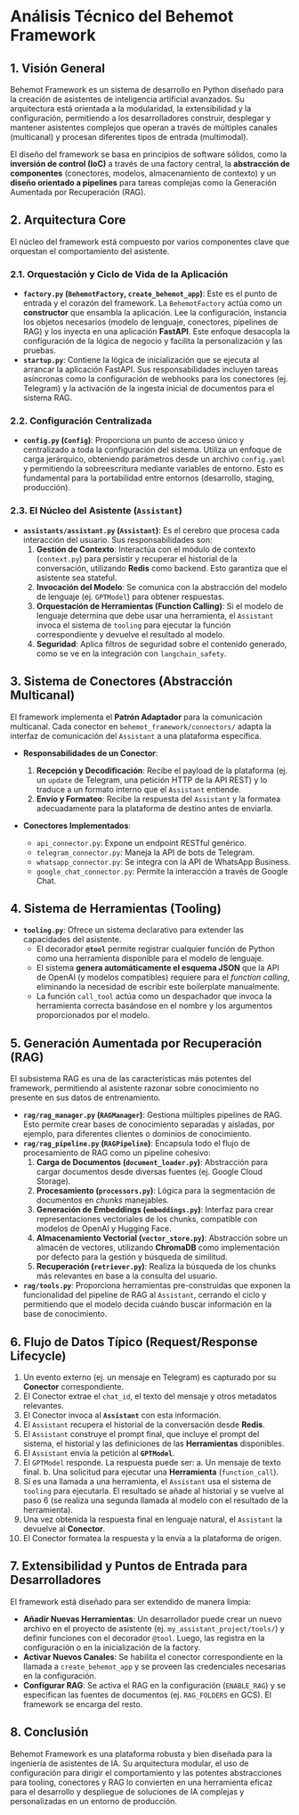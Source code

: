 # Análisis Técnico del Behemot Framework

## 1. Visión General

Behemot Framework es un sistema de desarrollo en Python diseñado para la creación de asistentes de inteligencia artificial avanzados. Su arquitectura está orientada a la modularidad, la extensibilidad y la configuración, permitiendo a los desarrolladores construir, desplegar y mantener asistentes complejos que operan a través de múltiples canales (multicanal) y procesan diferentes tipos de entrada (multimodal).

El diseño del framework se basa en principios de software sólidos, como la **inversión de control (IoC)** a través de una factory central, la **abstracción de componentes** (conectores, modelos, almacenamiento de contexto) y un **diseño orientado a pipelines** para tareas complejas como la Generación Aumentada por Recuperación (RAG).

## 2. Arquitectura Core

El núcleo del framework está compuesto por varios componentes clave que orquestan el comportamiento del asistente.

### 2.1. Orquestación y Ciclo de Vida de la Aplicación

-   **`factory.py` (`BehemotFactory`, `create_behemot_app`)**: Este es el punto de entrada y el corazón del framework. La `BehemotFactory` actúa como un **constructor** que ensambla la aplicación. Lee la configuración, instancia los objetos necesarios (modelo de lenguaje, conectores, pipelines de RAG) y los inyecta en una aplicación **FastAPI**. Este enfoque desacopla la configuración de la lógica de negocio y facilita la personalización y las pruebas.
-   **`startup.py`**: Contiene la lógica de inicialización que se ejecuta al arrancar la aplicación FastAPI. Sus responsabilidades incluyen tareas asíncronas como la configuración de webhooks para los conectores (ej. Telegram) y la activación de la ingesta inicial de documentos para el sistema RAG.

### 2.2. Configuración Centralizada

-   **`config.py` (`Config`)**: Proporciona un punto de acceso único y centralizado a toda la configuración del sistema. Utiliza un enfoque de carga jerárquico, obteniendo parámetros desde un archivo `config.yaml` y permitiendo la sobreescritura mediante variables de entorno. Esto es fundamental para la portabilidad entre entornos (desarrollo, staging, producción).

### 2.3. El Núcleo del Asistente (`Assistant`)

-   **`assistants/assistant.py` (`Assistant`)**: Es el cerebro que procesa cada interacción del usuario. Sus responsabilidades son:
    1.  **Gestión de Contexto**: Interactúa con el módulo de contexto (`context.py`) para persistir y recuperar el historial de la conversación, utilizando **Redis** como backend. Esto garantiza que el asistente sea stateful.
    2.  **Invocación del Modelo**: Se comunica con la abstracción del modelo de lenguaje (ej. `GPTModel`) para obtener respuestas.
    3.  **Orquestación de Herramientas (Function Calling)**: Si el modelo de lenguaje determina que debe usar una herramienta, el `Assistant` invoca el sistema de `tooling` para ejecutar la función correspondiente y devuelve el resultado al modelo.
    4.  **Seguridad**: Aplica filtros de seguridad sobre el contenido generado, como se ve en la integración con `langchain_safety`.

## 3. Sistema de Conectores (Abstracción Multicanal)

El framework implementa el **Patrón Adaptador** para la comunicación multicanal. Cada conector en `behemot_framework/connectors/` adapta la interfaz de comunicación del `Assistant` a una plataforma específica.

-   **Responsabilidades de un Conector**:
    1.  **Recepción y Decodificación**: Recibe el payload de la plataforma (ej. un `update` de Telegram, una petición HTTP de la API REST) y lo traduce a un formato interno que el `Assistant` entiende.
    2.  **Envío y Formateo**: Recibe la respuesta del `Assistant` y la formatea adecuadamente para la plataforma de destino antes de enviarla.

-   **Conectores Implementados**:
    -   `api_connector.py`: Expone un endpoint RESTful genérico.
    -   `telegram_connector.py`: Maneja la API de bots de Telegram.
    -   `whatsapp_connector.py`: Se integra con la API de WhatsApp Business.
    -   `google_chat_connector.py`: Permite la interacción a través de Google Chat.

## 4. Sistema de Herramientas (Tooling)

-   **`tooling.py`**: Ofrece un sistema declarativo para extender las capacidades del asistente.
    -   El decorador **`@tool`** permite registrar cualquier función de Python como una herramienta disponible para el modelo de lenguaje.
    -   El sistema **genera automáticamente el esquema JSON** que la API de OpenAI (y modelos compatibles) requiere para el *function calling*, eliminando la necesidad de escribir este boilerplate manualmente.
    -   La función `call_tool` actúa como un despachador que invoca la herramienta correcta basándose en el nombre y los argumentos proporcionados por el modelo.

## 5. Generación Aumentada por Recuperación (RAG)

El subsistema RAG es una de las características más potentes del framework, permitiendo al asistente razonar sobre conocimiento no presente en sus datos de entrenamiento.

-   **`rag/rag_manager.py` (`RAGManager`)**: Gestiona múltiples pipelines de RAG. Esto permite crear bases de conocimiento separadas y aisladas, por ejemplo, para diferentes clientes o dominios de conocimiento.
-   **`rag/rag_pipeline.py` (`RAGPipeline`)**: Encapsula todo el flujo de procesamiento de RAG como un pipeline cohesivo:
    1.  **Carga de Documentos (`document_loader.py`)**: Abstracción para cargar documentos desde diversas fuentes (ej. Google Cloud Storage).
    2.  **Procesamiento (`processors.py`)**: Lógica para la segmentación de documentos en *chunks* manejables.
    3.  **Generación de Embeddings (`embeddings.py`)**: Interfaz para crear representaciones vectoriales de los chunks, compatible con modelos de OpenAI y Hugging Face.
    4.  **Almacenamiento Vectorial (`vector_store.py`)**: Abstracción sobre un almacén de vectores, utilizando **ChromaDB** como implementación por defecto para la gestión y búsqueda de similitud.
    5.  **Recuperación (`retriever.py`)**: Realiza la búsqueda de los chunks más relevantes en base a la consulta del usuario.
-   **`rag/tools.py`**: Proporciona herramientas pre-construidas que exponen la funcionalidad del pipeline de RAG al `Assistant`, cerrando el ciclo y permitiendo que el modelo decida cuándo buscar información en la base de conocimiento.

## 6. Flujo de Datos Típico (Request/Response Lifecycle)

1.  Un evento externo (ej. un mensaje en Telegram) es capturado por su **Conector** correspondiente.
2.  El Conector extrae el `chat_id`, el texto del mensaje y otros metadatos relevantes.
3.  El Conector invoca al **`Assistant`** con esta información.
4.  El `Assistant` recupera el historial de la conversación desde **Redis**.
5.  El `Assistant` construye el prompt final, que incluye el prompt del sistema, el historial y las definiciones de las **Herramientas** disponibles.
6.  El `Assistant` envía la petición al **`GPTModel`**.
7.  El `GPTModel` responde. La respuesta puede ser:
    a.  Un mensaje de texto final.
    b.  Una solicitud para ejecutar una **Herramienta** (`function_call`).
8.  Si es una llamada a una herramienta, el `Assistant` usa el sistema de `tooling` para ejecutarla. El resultado se añade al historial y se vuelve al paso 6 (se realiza una segunda llamada al modelo con el resultado de la herramienta).
9.  Una vez obtenida la respuesta final en lenguaje natural, el `Assistant` la devuelve al **Conector**.
10. El Conector formatea la respuesta y la envía a la plataforma de origen.

## 7. Extensibilidad y Puntos de Entrada para Desarrolladores

El framework está diseñado para ser extendido de manera limpia:

-   **Añadir Nuevas Herramientas**: Un desarrollador puede crear un nuevo archivo en el proyecto de asistente (ej. `my_assistant_project/tools/`) y definir funciones con el decorador `@tool`. Luego, las registra en la configuración o en la inicialización de la factory.
-   **Activar Nuevos Canales**: Se habilita el conector correspondiente en la llamada a `create_behemot_app` y se proveen las credenciales necesarias en la configuración.
-   **Configurar RAG**: Se activa el RAG en la configuración (`ENABLE_RAG`) y se especifican las fuentes de documentos (ej. `RAG_FOLDERS` en GCS). El framework se encarga del resto.

## 8. Conclusión

Behemot Framework es una plataforma robusta y bien diseñada para la ingeniería de asistentes de IA. Su arquitectura modular, el uso de configuración para dirigir el comportamiento y las potentes abstracciones para tooling, conectores y RAG lo convierten en una herramienta eficaz para el desarrollo y despliegue de soluciones de IA complejas y personalizadas en un entorno de producción.
